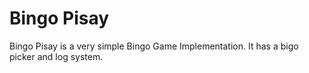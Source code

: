 # Bingo Pisay
Bingo Pisay is a very simple Bingo Game Implementation. It has a bigo picker and log system.